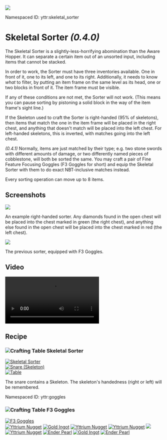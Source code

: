 <img class="infobox" src="../img/item/skeletal_sorter.png">

<span class="aside">Namespaced ID: <span>yttr:skeletal_sorter</span></span><br/>
# Skeletal Sorter *(0.4.0)*
The Skeletal Sorter is a slightly-less-horrifying abomination than the Aware Hopper. It can separate
a certain item out of an unsorted input, including items that cannot be stacked.

In order to work, the Sorter must have three inventories available. One in front of it, one to its
left, and one to its right. Additionally, it needs to know *what* to filter, by putting an item
frame on the same level as its head, one or two blocks in front of it. The item frame must be visible.

If any of these conditions are not met, the Sorter will not work. (This means you can pause sorting
by pistoning a solid block in the way of the item frame's sight line.)

If the Skeleton used to craft the Sorter is right-handed (95% of skeletons), then items that match
the one in the item frame will be placed in the right chest, and anything that doesn't match will
be placed into the left chest. For left-handed skeletons, this is inverted, with matches going into
the left chest.

*(0.4.1)*
Normally, items are just matched by their type; e.g. two stone swords with different amounts of
damage, or two differently named pieces of cobblestone, will both be sorted the same. You may craft
a pair of Fine Feature Focusing Goggles (F3 Goggles for short) and equip the Skeletal Sorter with
them to do exact NBT-inclusive matches instead.

Every sorting operation can move up to 8 items.

## Screenshots
![](../img/sorter.png)

An example right-handed sorter. Any diamonds found in the open chest will be placed into the chest
marked in green (the right chest), and anything else found in the open chest will be placed into
the chest marked in red (the left chest).

![](../img/sorter2.png)

The previous sorter, equipped with F3 Goggles.

## Video
<video src="../img/sorter.mp4?v=2" controls></video>

## Recipe

### <img class="symbolic" title="Crafting Table" src="../img/symbolic/crafting_table.png"/> Skeletal Sorter
<div class="recipe horrible" title="Namespaced ID: yttr:skeletal_sorter_left_handed &amp; yttr:skeletal_sorter_right_handed">
	<a href="#" class="output">
		<img title="Skeletal Sorter" src="../img/item/skeletal_sorter.png"/>
	</a>
	<div class="input small">
		<a href="../snare"><img title="Snare (Skeleton)" src="../img/item/snare_skeleton.png"/></a>
		<div class="blank"></div>
		<a href="../table"><img title="Table" src="../img/item/table.png"/></a>
	</div>
</div>

The snare contains a Skeleton. The skeleton's handedness (right or left) will be remembered.



<span class="aside">Namespaced ID: <span>yttr:goggles</span></span>
### <img class="symbolic" title="Crafting Table" src="../img/symbolic/crafting_table.png"/> F3 Goggles
<div class="recipe" title="Namespaced ID: yttr:goggles">
	<a href="#" class="output">
		<img title="F3 Goggles" src="../img/item/goggles.png"/>
	</a>
	<div class="input">
		<a href="../yttrium"><img title="Yttrium Nugget" src="../img/item/yttrium_nugget.png"/></a>
		<a href="https://minecraft.fandom.com/wiki/Gold_Ingot"><img title="Gold Ingot" src="../img/item/gold_ingot.png"/></a>
		<a href="../yttrium"><img title="Yttrium Nugget" src="../img/item/yttrium_nugget.png"/></a>
		<a href="../yttrium"><img title="Yttrium Nugget" src="../img/item/yttrium_nugget.png"/></a>
		<a href="#"><img src="../img/item/air.png"/></a>
		<a href="../yttrium"><img title="Yttrium Nugget" src="../img/item/yttrium_nugget.png"/></a>
		<a href="https://minecraft.fandom.com/wiki/Ender_Pearl"><img title="Ender Pearl" src="../img/item/ender_pearl.png"/></a>
		<a href="https://minecraft.fandom.com/wiki/Gold_Ingot"><img title="Gold Ingot" src="../img/item/gold_ingot.png"/></a>
		<a href="https://minecraft.fandom.com/wiki/Ender_Pearl"><img title="Ender Pearl" src="../img/item/ender_pearl.png"/></a>
	</div>
</div>
